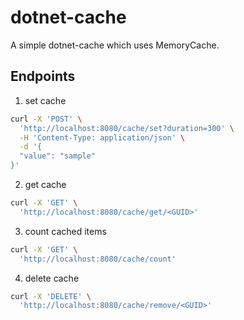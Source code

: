 # dotnet-cache

A simple dotnet-cache which uses MemoryCache.

## Endpoints

1. set cache

```bash
curl -X 'POST' \
  'http://localhost:8080/cache/set?duration=300' \
  -H 'Content-Type: application/json' \
  -d '{
  "value": "sample"
}'
```

2. get cache

```bash
curl -X 'GET' \
  'http://localhost:8080/cache/get/<GUID>'
```

3. count cached items

```bash
curl -X 'GET' \
  'http://localhost:8080/cache/count'
```

4. delete cache

```bash
curl -X 'DELETE' \
  'http://localhost:8080/cache/remove/<GUID>'
```